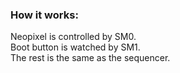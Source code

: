 ### How it works:

Neopixel is controlled by SM0. \
Boot button is watched by SM1. \
The rest is the same as the sequencer.
